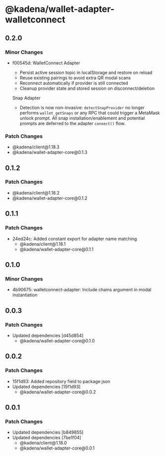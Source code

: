 # @kadena/wallet-adapter-walletconnect

## 0.2.0

### Minor Changes

- f00545d: WalletConnect Adapter

  - Persist active session topic in localStorage and restore on reload
  - Reuse existing pairings to avoid extra QR modal scans
  - Reconnect automatically if provider is still connected
  - Cleanup provider state and stored session on disconnect/deletion

  Snap Adapter

  - Detection is now non-invasive: `detectSnapProvider` no longer performs
    `wallet_getSnaps` or any RPC that could trigger a MetaMask unlock prompt.
    All snap installation/enablement and potential prompts are deferred to the
    adapter `connect()` flow.

### Patch Changes

- @kadena/client\@1.18.3
- @kadena/wallet-adapter-core\@0.1.3

## 0.1.2

### Patch Changes

- @kadena/client\@1.18.2
- @kadena/wallet-adapter-core\@0.1.2

## 0.1.1

### Patch Changes

- 24ed24c: Added constant export for adapter name matching
  - @kadena/client\@1.18.1
  - @kadena/wallet-adapter-core\@0.1.1

## 0.1.0

### Minor Changes

- 4b90675: walletconnect-adapter: Include chains argument in modal instantiation

## 0.0.3

### Patch Changes

- Updated dependencies \[d45d854]
  - @kadena/wallet-adapter-core\@0.1.0

## 0.0.2

### Patch Changes

- 15f1d93: Added repository field to package json
- Updated dependencies \[15f1d93]
  - @kadena/wallet-adapter-core\@0.0.2

## 0.0.1

### Patch Changes

- Updated dependencies \[b849855]
- Updated dependencies \[7be1f04]
  - @kadena/client\@1.18.0
  - @kadena/wallet-adapter-core\@0.0.1
